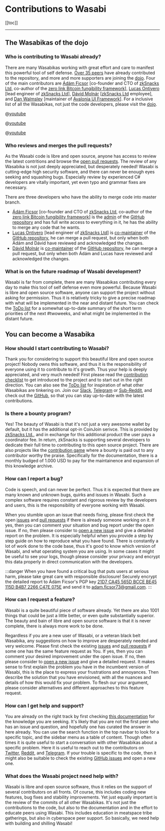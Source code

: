 # Contributions to Wasabi

[[toc]]

---

## The Wasabikas of the dojo

### Who is contributing to Wasabi already?
There are many Wasabikas working with great effort and care to manifest this powerful tool of self defense.
[Over 35 peers](https://github.com/zkSNACKs/WalletWasabi/graphs/contributors) have already contributed to the repository, and more and more supporters are joining the [dojo](/building-wasabi/Dojo.md).
Four of the main contributors are [Ádám Ficsor](https://github.com/nopara73) [co-founder and CTO of [zkSnacks Ltd](https://zksnacks.com/), co-author of the [zero link Bitcoin fungibility framework](https://github.com/nopara73/ZeroLink)], [Lucas Ontivero](https://github.com/lontivero) [lead engineer of [zkSnacks Ltd](https://zksnacks.com/)], [Dávid Molnár](https://github.com/molnard) [[zkSnacks Ltd](https://zksnacks.com/) employee], and [Dan Walmsley](https://github.com/danwalmsley) [maintainer of [Avalonia UI Framework](https://github.com/AvaloniaUI/Avalonia)].
For a inclusive list of all the Wasabikas, not just the code developers, please visit the [dojo](/building-wasabi/Dojo.md).

@[youtube](F8xNSOhbWrw)

@[youtube](Yg7_3LIutJA)

@[youtube](X9BB_9faJE8)

### Who reviews and merges the pull requests?
As the Wasabi code is libre and open source, anyone has access to review the latest contritions and browse the [open pull requests](https://github.com/zkSNACKs/WalletWasabi/pulls?q=is%3Apr+is%3Aopen+sort%3Aupdated-desc).
The review of any Wasabika is not just deeply appreciated, but desperately needed!
Wasabi is cutting-edge high security software, and there can never be enough eyes seeking and squashing bugs.
Especially review by experienced C# developers are vitally important, yet even typo and grammar fixes are necessary.

There are three developers who have the ability to merge code into master branch.
- [Ádám Ficsor](https://github.com/nopara73) [co-founder and CTO of [zkSnacks Ltd](https://zksnacks.com/), co-author of the [zero link Bitcoin fungibility framework](https://github.com/nopara73/ZeroLink)] is the [admin](https://help.github.com/en/articles/repository-permission-levels-for-an-organization) of the [GitHub repository](https://github.com/zksnacks/walletwasabi) and has full write access to everything in it, he has the ability to merge any code that he wants.
- [Lucas Ontivero](https://github.com/lontivero) [lead engineer of [zkSnacks Ltd](https://zksnacks.com/)] is [co-maintainer](https://help.github.com/en/articles/repository-permission-levels-for-an-organization) of the [GitHub repository](https://github.com/zksnacks/walletwasabi), he can merge a pull request, but only when both Ádám and Dávid have reviewed and acknowledged the changes.
- [Dávid Molnár](https://github.com/molnard) is [co-maintainer](https://help.github.com/en/articles/repository-permission-levels-for-an-organization) of the [GitHub repository](https://github.com/zksnacks/walletwasabi), he can merge a pull request, but only when both Ádám and Lucas have reviewed and acknowledged the changes.

### What is on the future roadmap of Wasabi development?
Wasabi is far from complete, there are many Wasabikas contributing every day to make this tool of self defense even more powerful.
Because Wasabi is libre and open source software, anyone can support the project without asking for permission.
Thus it is relatively tricky to give a precise roadmap with what will be implemented in the near and distant future.
You can check the [ToDo list](/building-wasabi/ToDo.md) for a somewhat up-to-date summary of the short term priorities of the next #twoweeks, and what might be implemented in the distant future.

## You can become a Wasabika

### How should I start contributing to Wasabi?
Thank you for considering to support this beautiful libre and open source project!
Nobody owns this software, and thus it is the responsibility of everyone using it to contribute to it's growth.
Thus your help is deeply appreciated, and very much needed!
First please read the [contribution checklist](/building-wasabi/ContributionChecklist.md) to get introduced to the project and to start out in the right direction.
You can also see the [ToDo list](/building-wasabi/ToDo.md) for inspiration of what other Wasabikas are tinkering on.
Join our [Slack](https://join.slack.com/t/tumblebit/shared_invite/enQtNjQ1MTQ2NzQ1ODI0LWIzOTg5YTM3YmNkOTg1NjZmZTQ3NmM1OTAzYmQyYzk1M2M0MTdlZDk2OTQwNzFiNTg1ZmExNzM0NjgzY2M0Yzg), [Telegram](https://t.me/WasabiWallet) or [Sub-Reddit](https://www.reddit.com/r/WasabiWallet/), and check out the [GitHub](https://github.com/zkSnacks/WalletWasabi), so that you can stay up-to-date with the latest contributions.

### Is there a bounty program?
Yes!
The beauty of Wasabi is that it's not just a very awesome wallet by default, but it has the additional opt-in CoinJoin serivce.
This is provided by [zkSnacks Ltd.](https://zksnacks.com), and in exchange for this additional product the user pays a coordinator fee.
In return, zkSnacks is supporting several developers to dedicate their full time to contributing to this open source project.
There are also projects like the [contribution game](/building-wasabi/ContributionGame.md) where a bounty is paid out to any contributor worthy the praise.
Specifically for the documentation, there is a monthly budged of 1.000 USD to pay for the maintainence and expansion of this knowledge archive.

### How can I report a bug?
Code is speech, and can never be perfect.
Thus it is expected that there are many known and unknown bugs, quirks and issues in Wasabi.
Such a complex software requires constant and rigorous review by the developers and users, this is the responsibility of everyone working with Wasabi.

When you stumble upon an issue that needs fixing, please first check the open [issues](https://github.com/zkSNACKs/WalletWasabi/issues/) and [pull requests](https://github.com/zkSNACKs/WalletWasabi/pulls) if there is already someone working on it.
If yes, then you can comment your situation and bug report under the open issue.
If no, then please consider to [open a new issue](https://github.com/zkSNACKs/WalletWasabi/issues/new?template=bug-report.md) and give a detailed report on the problem.
It is especially helpful when you provide a step by step guide on how to reproduce what you have found.
There is constantly a lot of work done to the code base, thus it's good to know which version of Wasabi, and what operating system you are using.
In some cases it might be useful to see your logs, though please consider your privacy and encrypt this data properly in direct communication with the developers.

:::danger
When you have found a critical bug that puts users at serious harm, please take great care with responsible disclosure!
Securely encrypt the detailed report to Ádám Ficsor's PGP key [21D7 CA45 565D BCCE BE45 115D B4B7 2266 C47E 075E](https://github.com/zkSNACKs/WalletWasabi/blob/master/PGP.txt) and send it to [adam.ficsor73@gmail.com](mailto:adam.ficsor73@gmail.com).
:::

### How can I request a feature?
Wasabi is a quite beautiful piece of software already.
Yet there are also 1001 things that could be just a little better, or even quite substantially superior.
The beauty and bain of libre and open source software is that it is never complete, there is always more work to be done.

Regardless if you are a new user of Wasabi, or a veteran black belt Wasabika, any suggestions on how to improve are desperately needed and very welcome.
Please first check the existing [issues](https://github.com/zkSNACKs/WalletWasabi/issues/) and [pull requests](https://github.com/zkSNACKs/WalletWasabi/pulls) if some one has the same feature request as You.
If yes, then you can comment your desired improvement under the open issue.
If no, then please consider to [open a new issue](https://github.com/zkSNACKs/WalletWasabi/issues/new?template=feature-request.md) and give a detailed request.
It makes sense to first explain the problem you have in the incumbent version of Wasabi, this is the place to express your frustrations and annoyances.
Then describe the solution that you have envisioned, with all the nuances and details of how this would fix your problem.
To flesh our your argument, please consider alternatives and different approaches to this feature request.

### How can I get help and support?
You are already on the right track by first checking [this documentation](https://docs.wasabiwallet.io) for the knowledge you are seeking.
It's likely that you are not the first peer who has an issue and question, and hopefully one has curated the answer in here already.
You can use the search function in the top navbar to look for a specific topic, and the sidebar menu as a table of content.
Though often times it is quite useful to start a conversation with other Wasabikas about a specific problem.
Here it is useful to reach out to the contributors on [Twitter](https://twitter.com/wasabiwallet), [Reddit](https://old.reddit.com/r/WasabiWallet/), and [Telegram](https://t.me/WasabiWallet).
If your trouble is specific to the code, then it might also be suitable to check the existing [GitHub issues](https://github.com/zkSNACKs/WalletWasabi/issues/) and open a new one.

### What does the Wasabi project need help with?
Wasabi is libre and open source software, thus it relies on the support of several contributors on all fronts.
Of course, this includes coding new features, bug fixes and stability improvements.
Yet just equally important is the review of the commits of all other Wasabikas.
It's not just the contributions to the code, but also to the documentation and in the effort to educate peers using Wasabi.
This includes education in meatspace tribe gatherings, but also in cyberspace peer support.
So basically, we need help with building and shilling Wasabi!
